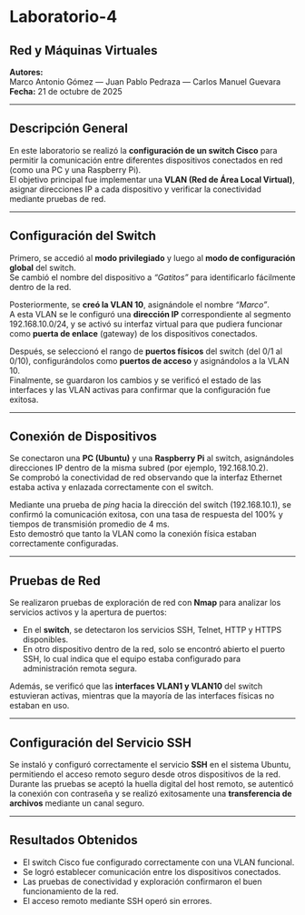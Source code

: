 # Laboratorio-4
Red y Máquinas Virtuales
--
**Autores:**  
Marco Antonio Gómez — Juan Pablo Pedraza — Carlos Manuel Guevara  
**Fecha:** 21 de octubre de 2025

---

##  Descripción General

En este laboratorio se realizó la **configuración de un switch Cisco** para permitir la comunicación entre diferentes dispositivos conectados en red (como una PC y una Raspberry Pi).  
El objetivo principal fue implementar una **VLAN (Red de Área Local Virtual)**, asignar direcciones IP a cada dispositivo y verificar la conectividad mediante pruebas de red.

---

##  Configuración del Switch

Primero, se accedió al **modo privilegiado** y luego al **modo de configuración global** del switch.  
Se cambió el nombre del dispositivo a *“Gatitos”* para identificarlo fácilmente dentro de la red.

Posteriormente, se **creó la VLAN 10**, asignándole el nombre *“Marco”*.  
A esta VLAN se le configuró una **dirección IP** correspondiente al segmento 192.168.10.0/24, y se activó su interfaz virtual para que pudiera funcionar como **puerta de enlace** (gateway) de los dispositivos conectados.

Después, se seleccionó el rango de **puertos físicos** del switch (del 0/1 al 0/10), configurándolos como **puertos de acceso** y asignándolos a la VLAN 10.  
Finalmente, se guardaron los cambios y se verificó el estado de las interfaces y las VLAN activas para confirmar que la configuración fue exitosa.

---

##  Conexión de Dispositivos

Se conectaron una **PC (Ubuntu)** y una **Raspberry Pi** al switch, asignándoles direcciones IP dentro de la misma subred (por ejemplo, 192.168.10.2).  
Se comprobó la conectividad de red observando que la interfaz Ethernet estaba activa y enlazada correctamente con el switch.

Mediante una prueba de *ping* hacia la dirección del switch (192.168.10.1), se confirmó la comunicación exitosa, con una tasa de respuesta del 100% y tiempos de transmisión promedio de 4 ms.  
Esto demostró que tanto la VLAN como la conexión física estaban correctamente configuradas.

---

##  Pruebas de Red

Se realizaron pruebas de exploración de red con **Nmap** para analizar los servicios activos y la apertura de puertos:

- En el **switch**, se detectaron los servicios SSH, Telnet, HTTP y HTTPS disponibles.  
- En otro dispositivo dentro de la red, solo se encontró abierto el puerto SSH, lo cual indica que el equipo estaba configurado para administración remota segura.

Además, se verificó que las **interfaces VLAN1 y VLAN10** del switch estuvieran activas, mientras que la mayoría de las interfaces físicas no estaban en uso.

---

##  Configuración del Servicio SSH

Se instaló y configuró correctamente el servicio **SSH** en el sistema Ubuntu, permitiendo el acceso remoto seguro desde otros dispositivos de la red.  
Durante las pruebas se aceptó la huella digital del host remoto, se autenticó la conexión con contraseña y se realizó exitosamente una **transferencia de archivos** mediante un canal seguro.

---

##  Resultados Obtenidos

- El switch Cisco fue configurado correctamente con una VLAN funcional.  
- Se logró establecer comunicación entre los dispositivos conectados.  
- Las pruebas de conectividad y exploración confirmaron el buen funcionamiento de la red.  
- El acceso remoto mediante SSH operó sin errores. 
